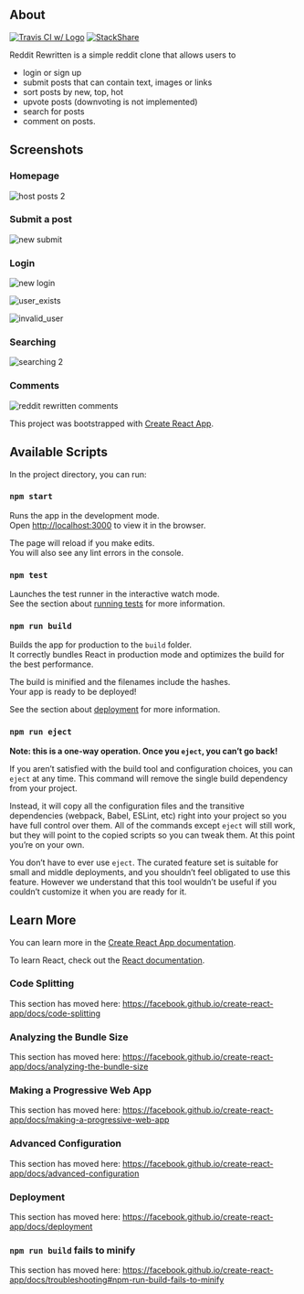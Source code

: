 ## About
[![Travis CI w/ Logo](https://api.travis-ci.com/bthompson7/simple-reddit.svg)](https://travis-ci.com/github/bthompson7/simple-reddit)
[![StackShare](http://img.shields.io/badge/tech-stack-0690fa.svg?style=flat)](https://stackshare.io/bthompson7/simple-reddit)

Reddit Rewritten is a simple reddit clone that allows users to 

- login or sign up
- submit posts that can contain text, images or links
- sort posts by new, top, hot
- upvote posts (downvoting is not implemented)
- search for posts 
- comment on posts.

## Screenshots

### Homepage
![host posts 2](https://user-images.githubusercontent.com/35780502/92558593-e3153980-f23c-11ea-9e0c-97fbf2b2485d.png)

### Submit a post
![new submit](https://user-images.githubusercontent.com/35780502/92559297-4c497c80-f23e-11ea-8816-1f8bb434089c.png)

### Login
![new login](https://user-images.githubusercontent.com/35780502/92559296-4bb0e600-f23e-11ea-8dc3-7af4c000a559.png)

![user_exists](https://user-images.githubusercontent.com/35780502/101195437-6a502e80-362d-11eb-9313-066e11c15d3b.png)

![invalid_user](https://user-images.githubusercontent.com/35780502/101195441-6ae8c500-362d-11eb-9154-bd370424b1a5.png)


### Searching
![searching 2](https://user-images.githubusercontent.com/35780502/92558596-e4466680-f23c-11ea-81bd-177bd1dc9b6d.png)

### Comments
![reddit rewritten comments](https://user-images.githubusercontent.com/35780502/92558426-7dc14880-f23c-11ea-92b7-b0fa6021e6ac.png)

This project was bootstrapped with [Create React App](https://github.com/facebook/create-react-app).

## Available Scripts

In the project directory, you can run:

### `npm start`

Runs the app in the development mode.<br />
Open [http://localhost:3000](http://localhost:3000) to view it in the browser.

The page will reload if you make edits.<br />
You will also see any lint errors in the console.

### `npm test`

Launches the test runner in the interactive watch mode.<br />
See the section about [running tests](https://facebook.github.io/create-react-app/docs/running-tests) for more information.

### `npm run build`

Builds the app for production to the `build` folder.<br />
It correctly bundles React in production mode and optimizes the build for the best performance.

The build is minified and the filenames include the hashes.<br />
Your app is ready to be deployed!

See the section about [deployment](https://facebook.github.io/create-react-app/docs/deployment) for more information.

### `npm run eject`

**Note: this is a one-way operation. Once you `eject`, you can’t go back!**

If you aren’t satisfied with the build tool and configuration choices, you can `eject` at any time. This command will remove the single build dependency from your project.

Instead, it will copy all the configuration files and the transitive dependencies (webpack, Babel, ESLint, etc) right into your project so you have full control over them. All of the commands except `eject` will still work, but they will point to the copied scripts so you can tweak them. At this point you’re on your own.

You don’t have to ever use `eject`. The curated feature set is suitable for small and middle deployments, and you shouldn’t feel obligated to use this feature. However we understand that this tool wouldn’t be useful if you couldn’t customize it when you are ready for it.

## Learn More

You can learn more in the [Create React App documentation](https://facebook.github.io/create-react-app/docs/getting-started).

To learn React, check out the [React documentation](https://reactjs.org/).

### Code Splitting

This section has moved here: https://facebook.github.io/create-react-app/docs/code-splitting

### Analyzing the Bundle Size

This section has moved here: https://facebook.github.io/create-react-app/docs/analyzing-the-bundle-size

### Making a Progressive Web App

This section has moved here: https://facebook.github.io/create-react-app/docs/making-a-progressive-web-app

### Advanced Configuration

This section has moved here: https://facebook.github.io/create-react-app/docs/advanced-configuration

### Deployment

This section has moved here: https://facebook.github.io/create-react-app/docs/deployment

### `npm run build` fails to minify

This section has moved here: https://facebook.github.io/create-react-app/docs/troubleshooting#npm-run-build-fails-to-minify
